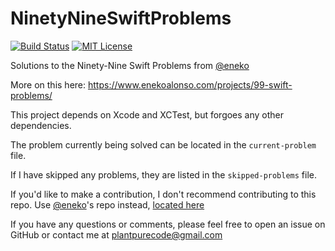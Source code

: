# NinetyNineSwiftProblems

[![Build Status](https://travis-ci.org/plantpurecode/NinetyNineSwiftProblems.svg?branch=master)](https://travis-ci.org/plantpurecode/NinetyNineSwiftProblems)
[![MIT License](https://camo.githubusercontent.com/bba9d52d3e0d92a3d95a660cff2dcc743cdb5059/68747470733a2f2f696d672e736869656c64732e696f2f62616467652f6c6963656e73652d6d69742d627269676874677265656e2e7376673f7374796c653d666c6174)](https://github.com/plantpurecode/NinetyNineSwiftProblems/blob/master/LICENSE)

Solutions to the Ninety-Nine Swift Problems from [@eneko](http://github.com/eneko)

More on this here: https://www.enekoalonso.com/projects/99-swift-problems/

This project depends on Xcode and XCTest, but forgoes any other dependencies.

The problem currently being solved can be located in the `current-problem` file.

If I have skipped any problems, they are listed in the `skipped-problems` file.

If you'd like to make a contribution, I don't recommend contributing to this repo. Use [@eneko](http;//github.com/eneko)'s repo instead, [located here](https://github.com/eneko/Ninety-Nine-Swift-Solutions)

If you have any questions or comments, please feel free to open an issue on GitHub or contact me at [plantpurecode@gmail.com](mailto:plantpurecode@gmail.com)

